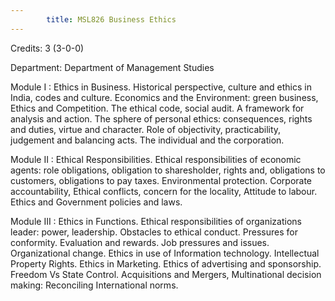 ```yaml
---
        title: MSL826 Business Ethics
---
```

Credits: 3 (3-0-0)

Department: Department of Management Studies

Module I : Ethics in Business. Historical perspective, culture and ethics in India, codes and culture. Economics and the Environment: green business, Ethics and Competition. The ethical code, social audit. A framework for analysis and action. The sphere of personal ethics: consequences, rights and duties, virtue and character. Role of objectivity, practicability, judgement and balancing acts. The individual and the corporation.

Module II : Ethical Responsibilities. Ethical responsibilities of economic agents: role obligations, obligation to sharesholder, rights and, obligations to customers, obligations to pay taxes. Environmental protection. Corporate accountability, Ethical conflicts, concern for the locality, Attitude to labour. Ethics and Government policies and laws.

Module III : Ethics in Functions. Ethical responsibilities of organizations leader: power, leadership. Obstacles to ethical conduct. Pressures for conformity. Evaluation and rewards. Job pressures and issues. Organizational change. Ethics in use of Information technology. Intellectual Property Rights. Ethics in Marketing. Ethics of advertising and sponsorship. Freedom Vs State Control. Acquisitions and Mergers, Multinational decision making: Reconciling International norms.